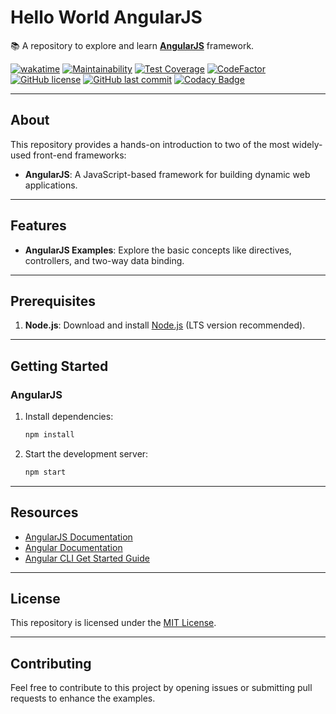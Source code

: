 # Hello World AngularJS

📚 A repository to explore and learn **[AngularJS](https://angularjs.org/)** framework.

[![wakatime](https://wakatime.com/badge/github/GuilhermeStracini/hello-world-angularjs.svg)](https://wakatime.com/badge/github/GuilhermeStracini/hello-world-angularjs)
[![Maintainability](https://api.codeclimate.com/v1/badges/0bfc92d34eac8cc0b9de/maintainability)](https://codeclimate.com/github/GuilhermeStracini/hello-world-angularjs/maintainability)
[![Test Coverage](https://api.codeclimate.com/v1/badges/0bfc92d34eac8cc0b9de/test_coverage)](https://codeclimate.com/github/GuilhermeStracini/hello-world-angularjs/test_coverage)
[![CodeFactor](https://www.codefactor.io/repository/github/GuilhermeStracini/hello-world-angularjs/badge)](https://www.codefactor.io/repository/github/GuilhermeStracini/hello-world-angularjs)
[![GitHub license](https://img.shields.io/github/license/GuilhermeStracini/hello-world-angularjs)](https://github.com/GuilhermeStracini/hello-world-angularjs)
[![GitHub last commit](https://img.shields.io/github/last-commit/GuilhermeStracini/hello-world-angularjs)](https://github.com/GuilhermeStracini/hello-world-angularjs)
[![Codacy Badge](https://app.codacy.com/project/badge/Grade/0b0d214a673e4f3f98c3958f12a2d66b)](https://app.codacy.com/gh/GuilhermeStracini/hello-world-angularjs/dashboard?utm_source=gh&utm_medium=referral&utm_content=&utm_campaign=Badge_grade)

---

## About

This repository provides a hands-on introduction to two of the most widely-used front-end frameworks:

- **AngularJS**: A JavaScript-based framework for building dynamic web applications.

---

## Features

- **AngularJS Examples**: Explore the basic concepts like directives, controllers, and two-way data binding.

---

## Prerequisites

1. **Node.js**: Download and install [Node.js](https://nodejs.org/) (LTS version recommended).

---

## Getting Started

### AngularJS

1. Install dependencies:
   ```bash
   npm install
   ```
2. Start the development server:
   ```bash
   npm start
   ```

---

## Resources

- [AngularJS Documentation](https://docs.angularjs.org/)
- [Angular Documentation](https://angular.io/docs)
- [Angular CLI Get Started Guide](https://angular.io/cli)

---

## License

This repository is licensed under the [MIT License](LICENSE).

---

## Contributing

Feel free to contribute to this project by opening issues or submitting pull requests to enhance the examples.
